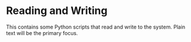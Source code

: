 # Reading and Writing

This contains some Python scripts that read and write to the system. Plain text will be the primary focus.